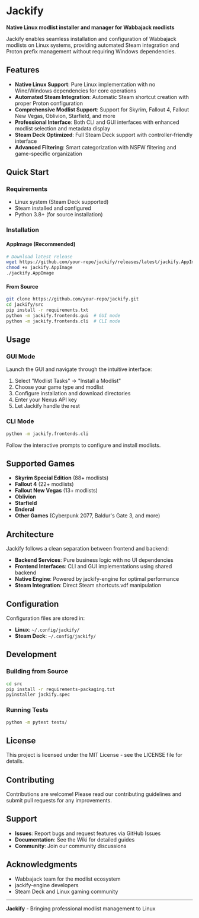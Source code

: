 # Jackify

**Native Linux modlist installer and manager for Wabbajack modlists**

Jackify enables seamless installation and configuration of Wabbajack modlists on Linux systems, providing automated Steam integration and Proton prefix management without requiring Windows dependencies.

## Features

- **Native Linux Support**: Pure Linux implementation with no Wine/Windows dependencies for core operations
- **Automated Steam Integration**: Automatic Steam shortcut creation with proper Proton configuration
- **Comprehensive Modlist Support**: Support for Skyrim, Fallout 4, Fallout New Vegas, Oblivion, Starfield, and more
- **Professional Interface**: Both CLI and GUI interfaces with enhanced modlist selection and metadata display
- **Steam Deck Optimized**: Full Steam Deck support with controller-friendly interface
- **Advanced Filtering**: Smart categorization with NSFW filtering and game-specific organization

## Quick Start

### Requirements

- Linux system (Steam Deck supported)
- Steam installed and configured
- Python 3.8+ (for source installation)

### Installation

#### AppImage (Recommended)
```bash
# Download latest release
wget https://github.com/your-repo/jackify/releases/latest/jackify.AppImage
chmod +x jackify.AppImage
./jackify.AppImage
```

#### From Source
```bash
git clone https://github.com/your-repo/jackify.git
cd jackify/src
pip install -r requirements.txt
python -m jackify.frontends.gui  # GUI mode
python -m jackify.frontends.cli  # CLI mode
```

## Usage

### GUI Mode
Launch the GUI and navigate through the intuitive interface:
1. Select "Modlist Tasks" → "Install a Modlist"
2. Choose your game type and modlist
3. Configure installation and download directories
4. Enter your Nexus API key
5. Let Jackify handle the rest

### CLI Mode
```bash
python -m jackify.frontends.cli
```
Follow the interactive prompts to configure and install modlists.

## Supported Games

- **Skyrim Special Edition** (88+ modlists)
- **Fallout 4** (22+ modlists)
- **Fallout New Vegas** (13+ modlists)
- **Oblivion**
- **Starfield**
- **Enderal**
- **Other Games** (Cyberpunk 2077, Baldur's Gate 3, and more)

## Architecture

Jackify follows a clean separation between frontend and backend:

- **Backend Services**: Pure business logic with no UI dependencies
- **Frontend Interfaces**: CLI and GUI implementations using shared backend
- **Native Engine**: Powered by jackify-engine for optimal performance
- **Steam Integration**: Direct Steam shortcuts.vdf manipulation

## Configuration

Configuration files are stored in:
- **Linux**: `~/.config/jackify/`
- **Steam Deck**: `~/.config/jackify/`

## Development

### Building from Source
```bash
cd src
pip install -r requirements-packaging.txt
pyinstaller jackify.spec
```

### Running Tests
```bash
python -m pytest tests/
```

## License

This project is licensed under the MIT License - see the LICENSE file for details.

## Contributing

Contributions are welcome! Please read our contributing guidelines and submit pull requests for any improvements.

## Support

- **Issues**: Report bugs and request features via GitHub Issues
- **Documentation**: See the Wiki for detailed guides
- **Community**: Join our community discussions

## Acknowledgments

- Wabbajack team for the modlist ecosystem
- jackify-engine developers
- Steam Deck and Linux gaming community

---

**Jackify** - Bringing professional modlist management to Linux
